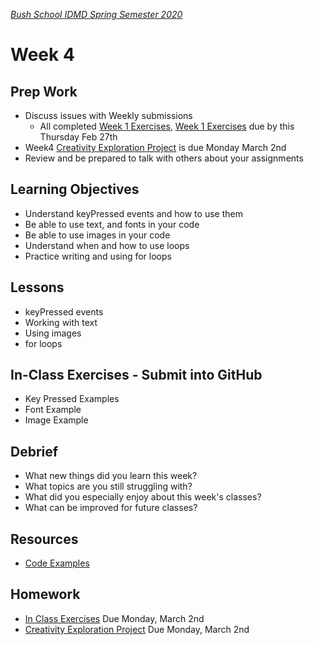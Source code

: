 [_Bush School IDMD Spring Semester 2020_](https://chandrunarayan.github.io/idmd/)

# Week 4

## Prep Work
* Discuss issues with Weekly submissions
  * All completed [Week 1 Exercises](lessons/week1/readme.md), [Week 1 Exercises](lessons/week1/readme.md) due by this Thursday Feb 27th
* Week4 [Creativity Exploration Project](homework/creativity-exploration.md) is due Monday March 2nd
* Review and be prepared to talk with others about your assignments 

## Learning Objectives
* Understand keyPressed events and how to use them
* Be able to use text, and fonts in your code
* Be able to use images in your code
* Understand when and how to use loops
* Practice writing and using for loops

## Lessons
* keyPressed events
* Working with text
* Using images
* for loops

## In-Class Exercises - Submit into GitHub
* Key Pressed Examples
* Font Example
* Image Example

## Debrief
* What new things did you learn this week?
* What topics are you still struggling with?
* What did you especially enjoy about this week's classes?
* What can be improved for future classes?

## Resources
* [Code Examples](code)


## Homework
* [In Class Exercises](code/readme.md) Due Monday, March 2nd
* [Creativity Exploration Project](homework/creativity-exploration.md) Due Monday, March 2nd